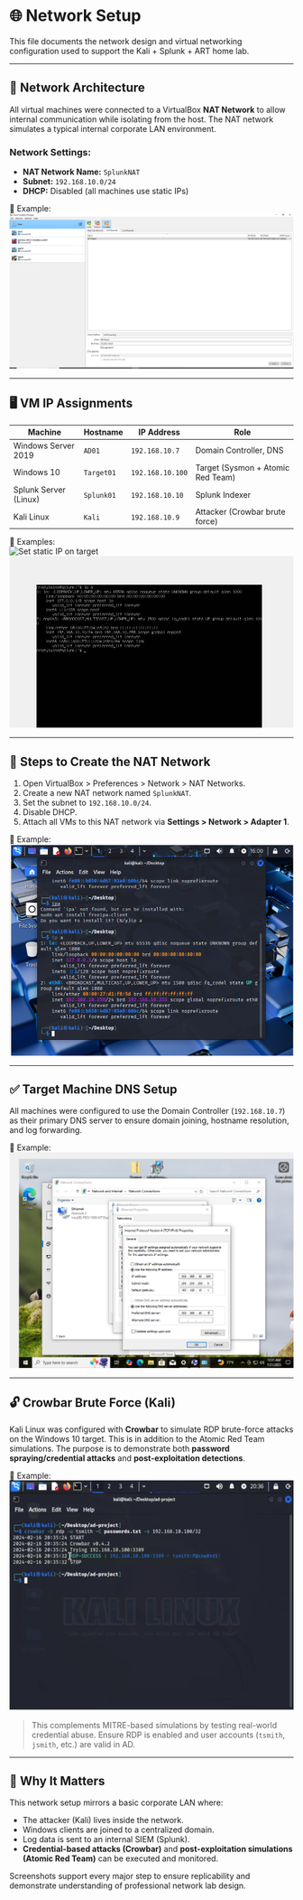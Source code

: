 # 🌐 Network Setup

This file documents the network design and virtual networking configuration used to support the Kali + Splunk + ART home lab.

---

## 🧱 Network Architecture

All virtual machines were connected to a VirtualBox **NAT Network** to allow internal communication while isolating from the host. The NAT network simulates a typical internal corporate LAN environment.

### Network Settings:
- **NAT Network Name:** `SplunkNAT`
- **Subnet:** `192.168.10.0/24`
- **DHCP:** Disabled (all machines use static IPs)

📸 Example:  
![Creating NAT network](../screenshots/creating%20nat%20network%20to%20our%20ip,%20than%20putting%20all%20the%20vms%20on%20it%20is%20the%20splunk%20ss.PNG)

---

## 🖥️ VM IP Assignments

| Machine               | Hostname     | IP Address       | Role                              |
|-----------------------|--------------|------------------|-----------------------------------|
| Windows Server 2019   | `AD01`       | `192.168.10.7`   | Domain Controller, DNS            |
| Windows 10            | `Target01`   | `192.168.10.100`   | Target (Sysmon + Atomic Red Team) |
| Splunk Server (Linux) | `Splunk01`   | `192.168.10.10`  | Splunk Indexer                    |
| Kali Linux            | `Kali`       | `192.168.10.9`   | Attacker (Crowbar brute force)    |

📸 Examples:  
![Set static IP on target](../screenshots/winsows.PNG)  
![Set static IP on Splunk](../screenshots/static%20ip%20set%20on%20splunk.PNG)

---

## 🔁 Steps to Create the NAT Network

1. Open VirtualBox > Preferences > Network > NAT Networks.
2. Create a new NAT network named `SplunkNAT`.
3. Set the subnet to `192.168.10.0/24`.
4. Disable DHCP.
5. Attach all VMs to this NAT network via **Settings > Network > Adapter 1**.

📸 Example:  
![See connection works](../screenshots/see%20connection%20works.PNG)

---

## ✅ Target Machine DNS Setup

All machines were configured to use the Domain Controller (`192.168.10.7`) as their primary DNS server to ensure domain joining, hostname resolution, and log forwarding.

📸 Example:  
![Fixing DNS](../screenshots/fixing%20error%20by%20instead%20of%20pointing%20to%20google%20dns%20to%20now%20point%20to%20domain%20controoler.PNG)

---

## 🔓 Crowbar Brute Force (Kali)

Kali Linux was configured with **Crowbar** to simulate RDP brute-force attacks on the Windows 10 target. This is in addition to the Atomic Red Team simulations. The purpose is to demonstrate both **password spraying/credential attacks** and **post-exploitation detections**.

📸 Example:  
![Crowbar attack](../screenshots/crowbar.PNG)

> This complements MITRE-based simulations by testing real-world credential abuse. Ensure RDP is enabled and user accounts (`tsmith`, `jsmith`, etc.) are valid in AD.

---

## 🧠 Why It Matters

This network setup mirrors a basic corporate LAN where:
- The attacker (Kali) lives inside the network.
- Windows clients are joined to a centralized domain.
- Log data is sent to an internal SIEM (Splunk).
- **Credential-based attacks (Crowbar)** and **post-exploitation simulations (Atomic Red Team)** can be executed and monitored.

Screenshots support every major step to ensure replicability and demonstrate understanding of professional network lab design.
